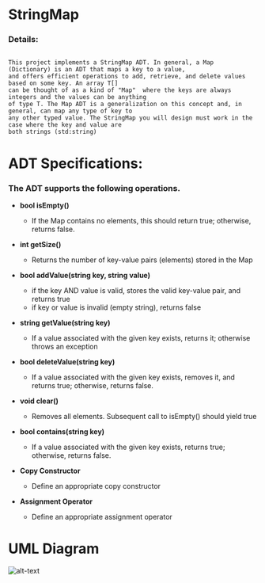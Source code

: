 # StringMap

### Details:
~~~

This project implements a StringMap ADT. In general, a Map (Dictionary) is an ADT that maps a key to a value,
and offers efficient operations to add, retrieve, and delete values based on some key. An array T[] 
can be thought of as a kind of "Map"  where the keys are always integers and the values can be anything 
of type T. The Map ADT is a generalization on this concept and, in general, can map any type of key to 
any other typed value. The StringMap you will design must work in the case where the key and value are 
both strings (std:string)

~~~

# ADT Specifications:
### The ADT supports the following operations.



* **bool isEmpty()**     
  * If the Map contains no elements, this should return true; otherwise, returns false.


* **int getSize()**  
  * Returns the number of key-value pairs (elements) stored in the Map


* **bool addValue(string key, string value)**  
  * if the key AND value is valid, stores the valid key-value pair, and returns true
  * if key or value is invalid (empty string), returns false


* **string getValue(string key)**  
  * If a value associated with the given key exists, returns it; otherwise throws an exception


* **bool deleteValue(string key)**  
  * If a value associated with the given key exists, removes it, and returns true; otherwise, returns false.

* **void clear()**     
  * Removes all elements. Subsequent call to isEmpty() should yield true


* **bool contains(string key)**  
  * If a value associated with the given key exists, returns true; otherwise, returns false.


* **Copy Constructor**  
  * Define an appropriate copy constructor


* **Assignment Operator**  
  * Define an appropriate assignment operator  


# UML Diagram  
![alt-text](https://github.com/mirahmed39/StringMap/blob/master/StringMap_UML.png "UML_Diagram")